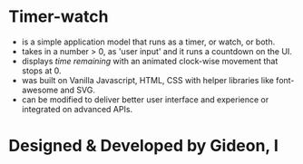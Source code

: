 # Timer-watch 

- is a simple application model that runs as a timer, or watch, or both.
- takes in a number > 0, as 'user input' and it runs a countdown on the UI.
- displays *time remaining* with an animated clock-wise movement that stops at 0.
- was built on Vanilla Javascript, HTML, CSS with helper libraries like font-awesome and SVG.
- can be modified to deliver better user interface and experience or integrated on advanced APIs.

# Designed & Developed by Gideon, I
